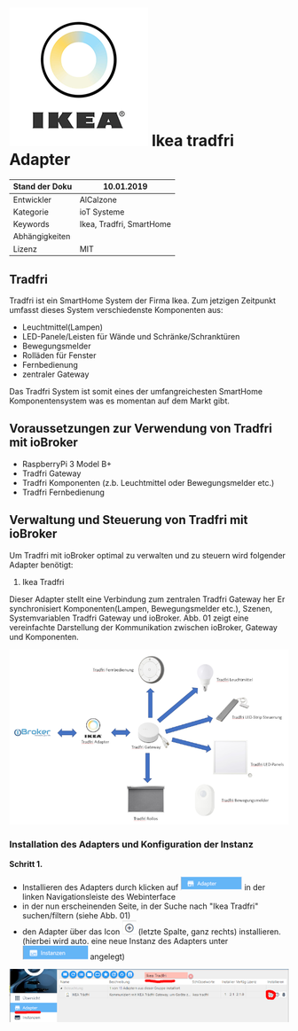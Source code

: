 ﻿![Logo](media/tradfri.png)
Ikea tradfri Adapter
=============

| Stand der Doku | 10.01.2019                      |
|----------------|---------------------------------|
| Entwickler     | AlCalzone            	   |
| Kategorie      | ioT Systeme                     |
| Keywords       | Ikea, Tradfri, SmartHome |
| Abhängigkeiten |                                 |
| Lizenz         | MIT                             |

Tradfri
---------

Tradfri ist ein SmartHome System der Firma Ikea. Zum jetzigen Zeitpunkt umfasst
dieses System verschiedenste Komponenten aus:

- Leuchtmittel(Lampen)
- LED-Panele/Leisten für Wände und Schränke/Schranktüren
- Bewegungsmelder
- Rolläden für Fenster
- Fernbedienung
- zentraler Gateway

Das Tradfri System ist somit eines der umfangreichesten SmartHome Komponentensystem
was es momentan auf dem Markt gibt.

Voraussetzungen zur Verwendung von Tradfri mit ioBroker
---------------------------------------------------------------

- RaspberryPi 3 Model B+
- Tradfri Gateway
- Tradfri Komponenten (z.b. Leuchtmittel oder Bewegungsmelder etc.)
- Tradfri Fernbedienung


Verwaltung und Steuerung von Tradfri mit ioBroker
---------------------------------------------------------------

Um Tradfri mit ioBroker optimal zu verwalten und zu steuern
wird folgender Adapter benötigt:

1.  Ikea Tradfri

Dieser Adapter stellt eine Verbindung zum zentralen Tradfri Gateway her
Er synchronisiert Komponenten(Lampen, Bewegungsmelder etc.), Szenen, Systemvariablen 
Tradfri Gateway und ioBroker. Abb. 01 zeigt eine vereinfachte Darstellung der Kommunikation
zwischen ioBroker, Gateway und Komponenten.

![Kommunikationsablauf](media/TradfriOverview_002.PNG)


### Installation des Adapters und Konfiguration der Instanz

<b>Schritt 1.</b>

- Installieren des Adapters durch klicken auf ![Plus](media/Adapter.PNG) in der linken Navigationsleiste des Webinterface
- in der nun erscheinenden Seite, in der Suche nach "Ikea Tradfri" suchen/filtern (siehe Abb. 01)
- den Adapter über das Icon ![Plus](media/plus.PNG) (letzte Spalte, ganz rechts) installieren. (hierbei wird auto. eine neue Instanz 
  des Adapters unter ![Plus](media/instanzen.PNG) angelegt)

![Ikea Tradfri Adapter hinzufügen](media/TradfriAdapterInstanz_002.PNG)


